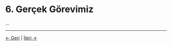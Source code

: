 # 6. Gerçek Görevimiz

...

---
<div class="navigation-links">
<a href="05_Neden_Burada_Bilinçli_Varlıklarız.md" class="nav-link prev-link">← Geri</a> | <a href="07_Öngörüler_ve_Etik_Sonuçlar.md" class="nav-link next-link">İleri →</a>
</div>
